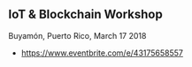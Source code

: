 ## IoT & Blockchain Workshop

Buyamón, Puerto Rico, March 17 2018

* https://www.eventbrite.com/e/43175658557
